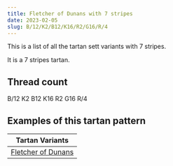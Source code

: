 ```yaml
---
title: Fletcher of Dunans with 7 stripes
date: 2023-02-05
slug: B/12/K2/B12/K16/R2/G16/R/4
---
```

This is a list of all the tartan sett variants with 7 stripes.

It is a 7 stripes tartan.


## Thread count
B/12 K2 B12 K16 R2 G16 R/4

## Examples of this tartan pattern

| Tartan Variants |
|---------------|
| [Fletcher of Dunans](/variants/b/12/k2/b12/k16/r2/g16/r/4-b304080-g008000-k000000-rc00000)||
